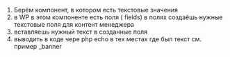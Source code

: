 1. Берём компонент, в котором есть текстовые значения 
2. в WP в этом компоненте есть поля ( fields) в полях создаёшь нужные текстовые поля для контент менеджера 
3. вставляешь нужный текст в созданные поля
4. выводить в коде чере php echo в тех местах где был текст
см. пример _banner
